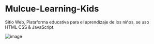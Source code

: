 # Mulcue-Learning-Kids
Sitio Web, Plataforma educativa para el aprendizaje de los niños, se uso HTML CSS & JavaScript.

![image](https://github.com/yuldorolmedomulcue/Mulcue-Learning-Kids/assets/109251693/4cfa6c7b-ca8c-4bab-9d09-74359c0954af)


